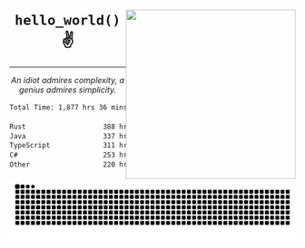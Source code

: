 <div text-align="center">
    <img src="https://i.imgur.com/h1q15Kt.gife" align="right" width="299" height="299">
    <h1 align="center"><code>hello_world()</code> ✌️</h1>
    <hr>
    <p align="center"><i>An idiot admires complexity, a genius admires simplicity.</i></p>
</div>

<!--START_SECTION:waka-->

```txt
Total Time: 1,877 hrs 36 mins

Rust                   388 hrs 29 mins ████▓░░░░░░░░░░░░░░░░░░░░   18.51 %
Java                   337 hrs 14 mins ████░░░░░░░░░░░░░░░░░░░░░   16.07 %
TypeScript             311 hrs 56 mins ███▓░░░░░░░░░░░░░░░░░░░░░   14.87 %
C#                     253 hrs 12 mins ███░░░░░░░░░░░░░░░░░░░░░░   12.07 %
Other                  220 hrs 41 mins ██▓░░░░░░░░░░░░░░░░░░░░░░   10.52 %
```

<!--END_SECTION:waka-->

<picture>
  <source media="(prefers-color-scheme: dark)" srcset="https://raw.githubusercontent.com/Somfic/Somfic/main/github-contribution-grid-snake-dark.svg">
  <source media="(prefers-color-scheme: light)" srcset="https://raw.githubusercontent.com/Somfic/Somfic/main/github-contribution-grid-snake.svg">
  <img alt="github contribution grid snake animation" src="https://raw.githubusercontent.com/Somfic/Somfic/main/github-contribution-grid-snake.svg">
</picture>
